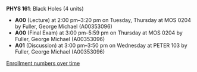 **PHYS 161**: Black Holes (4 units)

- **A00** (Lecture) at 2:00 pm–3:20 pm on Tuesday, Thursday at MOS 0204 by Fuller, George Michael (A00353096)
- **A00** (Final Exam) at 3:00 pm–5:59 pm on Thursday at MOS 0204 by Fuller, George Michael (A00353096)
- **A01** (Discussion) at 3:00 pm–3:50 pm on Wednesday at PETER 103 by Fuller, George Michael (A00353096)

[Enrollment numbers over time](./PHYS161.tsv)
